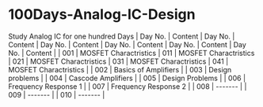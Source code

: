 # 100Days-Analog-IC-Design
Study Analog IC for one hundred Days
| Day No. | Content | Day No. | Content | Day No. | Content | Day No. | Content | Day No. | Content | Day No. | Content |
| 001 | MOSFET Charactristics | 011 | MOSFET Charactristics | 021 | MOSFET Charactristics | 031 | MOSFET Charactristics | 041 | MOSFET Charactristics | 
| 002 | Basics of Amplifiers |
| 003 | Design problems |
| 004 | Cascode Amplifiers |
| 005 | Design Problems |
| 006 | Frequency Response 1 |
| 007 | Frequency Response 2 |
| 008 | ------- |
| 009 | ------- |
| 010 | ------- |
